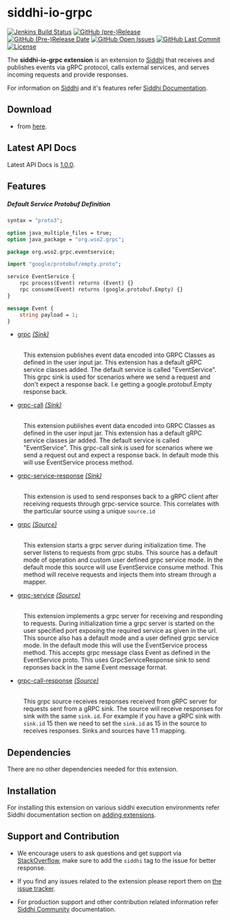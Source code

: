 ﻿siddhi-io-grpc
======================================

  [![Jenkins Build Status](https://wso2.org/jenkins/job/siddhi/job/siddhi-io-grpc/badge/icon)](https://wso2.org/jenkins/job/siddhi/job/siddhi-io-grpc/)
  [![GitHub (pre-)Release](https://img.shields.io/github/release/siddhi-io/siddhi-io-grpc/all.svg)](https://github.com/siddhi-io/siddhi-io-grpc/releases)
  [![GitHub (Pre-)Release Date](https://img.shields.io/github/release-date-pre/siddhi-io/siddhi-io-grpc.svg)](https://github.com/siddhi-io/siddhi-io-grpc/releases)
  [![GitHub Open Issues](https://img.shields.io/github/issues-raw/siddhi-io/siddhi-io-grpc.svg)](https://github.com/siddhi-io/siddhi-io-grpc/issues)
  [![GitHub Last Commit](https://img.shields.io/github/last-commit/siddhi-io/siddhi-io-grpc.svg)](https://github.com/siddhi-io/siddhi-io-grpc/commits/master)
  [![License](https://img.shields.io/badge/License-Apache%202.0-blue.svg)](https://opensource.org/licenses/Apache-2.0)


The **siddhi-io-grpc extension** is an extension to <a target="_blank" href="https://wso2.github.io/siddhi">Siddhi</a> that receives and publishes events via gRPC protocol, calls external services, and serves incoming requests and provide responses.

For information on <a target="_blank" href="https://siddhi.io/">Siddhi</a> and it's features refer <a target="_blank" href="https://siddhi.io/redirect/docs.html">Siddhi Documentation</a>. 

## Download

* from <a target="_blank" href="https://mvnrepository.com/artifact/io.siddhi.extension.io.grpc/siddhi-io-grpc/">here</a>.

## Latest API Docs 

Latest API Docs is <a target="_blank" href="https://siddhi-io.github.io/siddhi-io-grpc/api/1.0.0">1.0.0</a>.

## Features
##### Default Service Protobuf Definition
```proto
syntax = "proto3";

option java_multiple_files = true;
option java_package = "org.wso2.grpc";

package org.wso2.grpc.eventservice;

import "google/protobuf/empty.proto";

service EventService {
    rpc process(Event) returns (Event) {}
    rpc consume(Event) returns (google.protobuf.Empty) {}
}

message Event {
    string payload = 1;
}
```
* <a target="_blank" href="https://siddhi-io.github.io/siddhi-io-grpc/api/1.0.0/#grpc-sink">grpc</a> *<a target="_blank" href="https://siddhi.io/en/v5.0/docs/query-guide/#sink">(Sink)</a>*<br><div style="padding-left: 1em;"><p><br>This extension publishes event data encoded into GRPC Classes as defined in the user input jar. This extension has a default gRPC service classes added. The default service is called "EventService". This grpc sink is used for scenarios where we send a request and don't expect a response back. I.e getting a google.protobuf.Empty response back.</p></div>
* <a target="_blank" href="https://siddhi-io.github.io/siddhi-io-grpc/api/1.0.0/#grpc-call-sink">grpc-call</a> *<a target="_blank" href="https://siddhi.io/en/v5.0/docs/query-guide/#sink">(Sink)</a>*<br><div style="padding-left: 1em;"><p><br>This extension publishes event data encoded into GRPC Classes as defined in the user input jar. This extension has a default gRPC service classes jar added. The default service is called "EventService". This grpc-call sink is used for scenarios where we send a request out and expect a response back. In default mode this will use EventService process method.</p></div>
* <a target="_blank" href="https://siddhi-io.github.io/siddhi-io-grpc/api/1.0.0/#grpc-service-response-sink">grpc-service-response</a> *<a target="_blank" href="https://siddhi.io/en/v5.0/docs/query-guide/#sink">(Sink)</a>*<br><div style="padding-left: 1em;"><p><br>This extension is used to send responses back to a gRPC client after receiving requests through grpc-service source. This correlates with the particular source using a unique <code>source.id</code></p></div>
* <a target="_blank" href="https://siddhi-io.github.io/siddhi-io-grpc/api/1.0.0/#grpc-source">grpc</a> *<a target="_blank" href="https://siddhi.io/en/v5.0/docs/query-guide/#source">(Source)</a>*<br><div style="padding-left: 1em;"><p><br>This extension starts a grpc server during initialization time. The server listens to requests from grpc stubs. This source has a default mode of operation and custom user defined grpc service mode. In the default mode this source will use EventService consume method. This method will receive requests and injects them into stream through a mapper.</p></div>
* <a target="_blank" href="https://siddhi-io.github.io/siddhi-io-grpc/api/1.0.0/#grpc-service-source">grpc-service</a> *<a target="_blank" href="https://siddhi.io/en/v5.0/docs/query-guide/#source">(Source)</a>*<br><div style="padding-left: 1em;"><p><br>This extension implements a grpc server for receiving and responding to requests. During initialization time a grpc server is started on the user specified port exposing the required service as given in the url. This source also has a default mode and a user defined grpc service mode. In the default mode this will use the EventService process method. This accepts grpc message class Event as defined in the EventService proto. This uses GrpcServiceResponse sink to send reponses back in the same Event message format.</p></div>
* <a target="_blank" href="https://siddhi-io.github.io/siddhi-io-grpc/api/1.0.0/#grpc-call-response-source">grpc-call-response</a> *<a target="_blank" href="https://siddhi.io/en/v5.0/docs/query-guide/#source">(Source)</a>*<br><div style="padding-left: 1em;"><p><br>This grpc source receives responses received from gRPC server for requests sent from a gRPC sink. The source will receive responses for sink with the same <code>sink.id</code>. For example if you have a gRPC sink with <code>sink.id</code> 15 then we need to set the <code>sink.id</code> as 15 in the source to receives responses. Sinks and sources have 1:1 mapping.</p></div>


## Dependencies 

There are no other dependencies needed for this extension. 

## Installation

For installing this extension on various siddhi execution environments refer Siddhi documentation section on <a target="_blank" href="https://siddhi.io/redirect/add-extensions.html">adding extensions</a>.

## Support and Contribution

* We encourage users to ask questions and get support via <a target="_blank" href="https://stackoverflow.com/questions/tagged/siddhi">StackOverflow</a>, make sure to add the `siddhi` tag to the issue for better response.

* If you find any issues related to the extension please report them on <a target="_blank" href="https://github.com/siddhi-io/siddhi-execution-string/issues">the issue tracker</a>.

* For production support and other contribution related information refer <a target="_blank" href="https://siddhi.io/community/">Siddhi Community</a> documentation.
